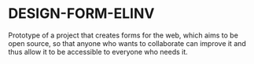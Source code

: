 # DESIGN-FORM-ELINV
Prototype of a project that creates forms for the web, which aims to be open source, so that anyone who wants to collaborate can improve it and thus allow it to be accessible to everyone who needs it.
